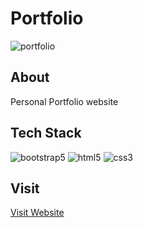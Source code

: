 # Portfolio 

![portfolio](https://user-images.githubusercontent.com/54969439/117018796-75a9a200-ad12-11eb-9a60-e553a4661abf.png)
<br />

## About

Personal Portfolio website 
<br />

## Tech Stack
![bootstrap5](https://img.shields.io/badge/Bootstrap-563D7C?style=for-the-badge&logo=bootstrap&logoColor=white)
![html5](https://img.shields.io/badge/HTML5-E34F26?style=for-the-badge&logo=html5&logoColor=white)
![css3](https://img.shields.io/badge/CSS3-1572B6?style=for-the-badge&logo=css3&logoColor=white)
<br />

## Visit
[Visit Website](https://www.kalashsharma.me/)



